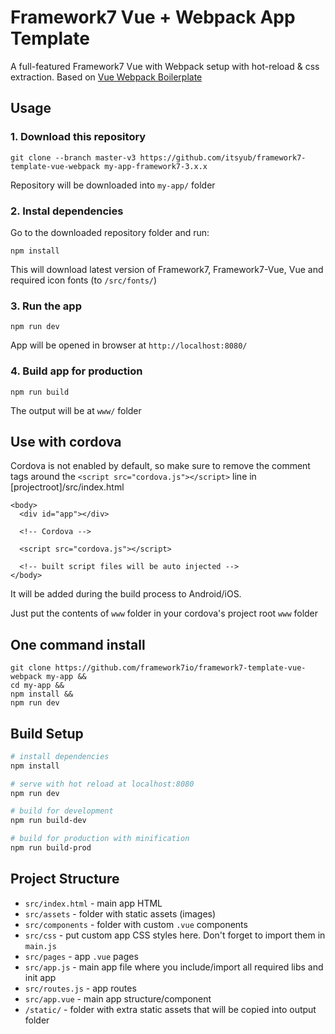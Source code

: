 # Framework7 Vue + Webpack App Template

A full-featured Framework7 Vue with Webpack setup with hot-reload & css extraction. Based on [Vue Webpack Boilerplate](https://github.com/vuejs-templates/webpack)

## Usage

### 1. Download this repository
```
git clone --branch master-v3 https://github.com/itsyub/framework7-template-vue-webpack my-app-framework7-3.x.x
```

Repository will be downloaded into `my-app/` folder

### 2. Instal dependencies

Go to the downloaded repository folder and run:
```
npm install
```

This will download latest version of Framework7, Framework7-Vue, Vue and required icon fonts (to `/src/fonts/`)

### 3. Run the app

```
npm run dev
```

App will be opened in browser at `http://localhost:8080/`

### 4. Build app for production

```
npm run build
```

The output will be at `www/` folder

## Use with cordova
Cordova is not enabled by default, so make sure to remove the comment tags around the `<script src="cordova.js"></script>` line in [projectroot]/src/index.html
```
<body>
  <div id="app"></div>

  <!-- Cordova -->

  <script src="cordova.js"></script>

  <!-- built script files will be auto injected -->
</body>
```
It will be added during the build process to Android/iOS.

Just put the contents of `www` folder in your cordova's project root `www` folder

## One command install

```
git clone https://github.com/framework7io/framework7-template-vue-webpack my-app &&
cd my-app &&
npm install &&
npm run dev
```

## Build Setup

``` bash
# install dependencies
npm install

# serve with hot reload at localhost:8080
npm run dev

# build for development
npm run build-dev

# build for production with minification
npm run build-prod
```

## Project Structure

* `src/index.html` - main app HTML
* `src/assets` - folder with static assets (images)
* `src/components` - folder with custom `.vue` components
* `src/css` - put custom app CSS styles here. Don't forget to import them in `main.js`
* `src/pages` - app `.vue` pages
* `src/app.js` - main app file where you include/import all required libs and init app
* `src/routes.js` - app routes
* `src/app.vue` - main app structure/component
* `/static/` - folder with extra static assets that will be copied into output folder

